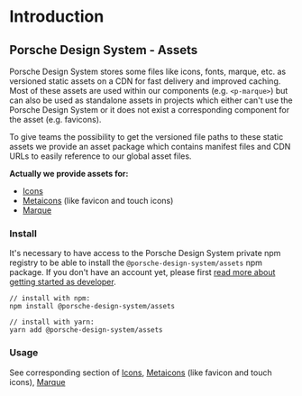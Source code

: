 # Introduction

## Porsche Design System - Assets
Porsche Design System stores some files like icons, fonts, marque, etc. as versioned static assets on a CDN for fast delivery and improved caching. 
Most of these assets are used within our components (e.g. `<p-marque>`) but can also be used as standalone assets in projects which either can't use the Porsche Design System or it does not exist a corresponding component for the asset (e.g. favicons).

To give teams the possibility to get the versioned file paths to these static assets we provide an asset package which contains manifest files and CDN URLs to easily reference to our global asset files.

**Actually we provide assets for:**
- [Icons](#/assets/icons)
- [Metaicons](#/assets/metaicons) (like favicon and touch icons)
- [Marque](#/assets/marque)

### Install
It's necessary to have access to the Porsche Design System private npm registry to be able to install the `@porsche-design-system/assets` npm package. 
If you don't have an account yet, please first [read more about getting started as developer](#/start-coding/introduction).

```
// install with npm:
npm install @porsche-design-system/assets

// install with yarn:
yarn add @porsche-design-system/assets
```

### Usage
See corresponding section of [Icons](#/assets/icons), [Metaicons](#/assets/metaicons) (like favicon and touch icons), [Marque](#/assets/marque)